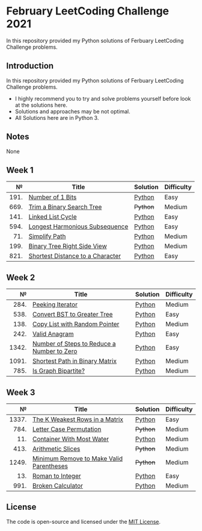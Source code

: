 # February LeetCoding Challenge 2021
In this repository provided my Python solutions of Ferbuary LeetCoding Challenge problems.

## Introduction
In this repository provided my Python solutions of Ferbuary LeetCoding Challenge problems. 
- I highly recommend you to try and solve problems yourself before look at the solutions here.
- Solutions and approaches may be not optimal.
- All Solutions here are in Python 3.

## Notes
None

## Week 1
|№|Title|Solution|Difficulty|
| ----: | --- | --- | --- |
|191.|[Number of 1 Bits](https://leetcode.com/problems/number-of-1-bits/)|[Python](/Easy/191.Numberof1Bits.py)|Easy|
|669.|[Trim a Binary Search Tree](https://leetcode.com/problems/trim-a-binary-search-tree/)|~~Python~~|Medium|
|141.|[Linked List Cycle](https://leetcode.com/problems/linked-list-cycle/)|[Python](/Easy/141.LinkedListCycle.py)|Easy|
|594.|[Longest Harmonious Subsequence](https://leetcode.com/problems/longest-harmonious-subsequence/)|[Python](/Easy/594.LongestHarmoniousSubsequence(defaultdict).py)|Easy|
|71.|[Simplify Path](https://leetcode.com/problems/simplify-path/)|[Python](/Medium/71.SimplifyPath.py)|Medium|
|199.|[Binary Tree Right Side View](https://leetcode.com/problems/binary-tree-right-side-view/)|[Python](/Medium/199.BinaryTreeRightSideView.py)|Medium|
|821.|[Shortest Distance to a Character](https://leetcode.com/problems/shortest-distance-to-a-character/)|[Python](/Easy/821.ShortestDistancetoaCharacter.py)|Easy|

## Week 2
|№|Title|Solution|Difficulty|
| ----: | --- | --- | --- |
|284.|[Peeking Iterator](https://leetcode.com/problems/peeking-iterator/)|[Python](/Medium/284.PeekingIterator.py)|Medium|
|538.|[Convert BST to Greater Tree](https://leetcode.com/problems/convert-bst-to-greater-tree/)|[Python](/Easy/538.ConvertBSTtoGreaterTree.py)|Easy|
|138.|[Copy List with Random Pointer](https://leetcode.com/problems/copy-list-with-random-pointer/)|[Python](/Medium/138.CopyListwithRandomPointer.py)|Medium|
|242.|[Valid Anagram](https://leetcode.com/problems/valid-anagram/)|[Python](/Easy/242.ValidAnagram.py)|Easy|
|1342.|[Number of Steps to Reduce a Number to Zero](https://leetcode.com/problems/number-of-steps-to-reduce-a-number-to-zero/)|[Python](/Easy/1342.NumberofStepstoReduceaNumbertoZero.py)|Easy|
|1091.|[Shortest Path in Binary Matrix](https://leetcode.com/problems/shortest-path-in-binary-matrix/)|[Python](/Medium/1091.ShortestPathinBinaryMatrix.py)|Medium|
|785.|[Is Graph Bipartite?](https://leetcode.com/problems/is-graph-bipartite/)|[Python](/Medium/785.IsGraphBipartite.py)|Medium|

## Week 3
|№|Title|Solution|Difficulty|
| ----: | --- | --- | --- |
|1337.|[The K Weakest Rows in a Matrix](https://leetcode.com/problems/the-k-weakest-rows-in-a-matrix/)|[Python](/Easy/1337.TheKWeakestRowsinaMatrix.py)|Easy|
|784.|[Letter Case Permutation](https://leetcode.com/problems/letter-case-permutation/)|~~Python~~|Medium|
|11.|[Container With Most Water](https://leetcode.com/problems/container-with-most-water/)|[Python](/Medium/11.ContainerWithMostWater.py)|Medium|
|413.|[Arithmetic Slices](https://leetcode.com/problems/arithmetic-slices/)|~~Python~~|Medium|
|1249.|[Minimum Remove to Make Valid Parentheses](https://leetcode.com/problems/minimum-remove-to-make-valid-parentheses/)|~~Python~~|Medium|
|13.|[Roman to Integer](https://leetcode.com/problems/roman-to-integer/)|[Python](/Easy/13.RomantoInteger.py)|Easy|
|991.|[Broken Calculator](https://leetcode.com/problems/broken-calculator/)|[Python](/Medium/991.BrokenCalculator.py)|Medium|

## License
The code is open-source and licensed under the [MIT License](/LICENSE).
